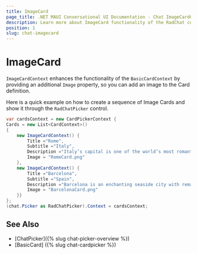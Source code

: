 ```yaml
---
title: ImageCard
page_title: .NET MAUI Conversational UI Documentation - Chat ImageCardContext
description: Learn more about ImageCard functionality of the RadChat control
position: 1
slug: chat-imagecard
---
```


# ImageCard 

`ImageCardContext` enhances the functionality of the `BasicCardContext` by providing an additional `Image` property, so you can add an image to the Card definition. 

Here is a quick example on how to create a sequence of Image Cards and show it through the `RadChatPicker` control.

```C#
var cardsContext = new CardPickerContext {
Cards = new List<CardContext>()
{
	new ImageCardContext() {
		Title ="Rome",
		Subtitle ="Italy",
		Description ="Italy’s capital is one of the world’s most romantic and inspiring cities",
		Image = "RomeCard.png"
	},
	new ImageCardContext() {
		Title ="Barcelona",
		Subtitle ="Spain",
		Description ="Barcelona is an enchanting seaside city with remarkable architecture",
		Image = "BarcelonaCard.png"
	}}
};
(chat.Picker as RadChatPicker).Context = cardsContext;
```
	
## See Also

- [ChatPicker]({% slug chat-picker-overview %})
- [BasicCard] ({% slug chat-cardpicker %})